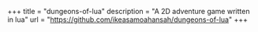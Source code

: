 +++
title = "dungeons-of-lua"
description = "A 2D adventure game written in lua"
url = "https://github.com/ikeasamoahansah/dungeons-of-lua"
+++